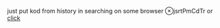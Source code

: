 just put kod from history in searching on some browser ⊗jsrtPmCdTr
or [click](https://code.mu/ru/javascript/framework/react/book/prime/conditions/ternary/)
